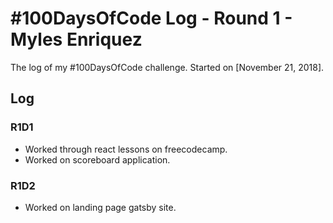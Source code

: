 # #100DaysOfCode Log - Round 1 - Myles Enriquez

The log of my #100DaysOfCode challenge. Started on [November 21, 2018].

## Log

### R1D1
- Worked through react lessons on freecodecamp.
- Worked on scoreboard application.

### R1D2
- Worked on landing page gatsby site.
